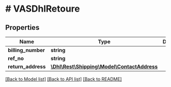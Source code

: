 # # VASDhlRetoure

## Properties

Name | Type | Description | Notes
------------ | ------------- | ------------- | -------------
**billing_number** | **string** |  |
**ref_no** | **string** |  | [optional]
**return_address** | [**\Dhl\Rest\Shipping\Model\ContactAddress**](ContactAddress.md) |  | [optional]

[[Back to Model list]](../../README.md#models) [[Back to API list]](../../README.md#endpoints) [[Back to README]](../../README.md)
